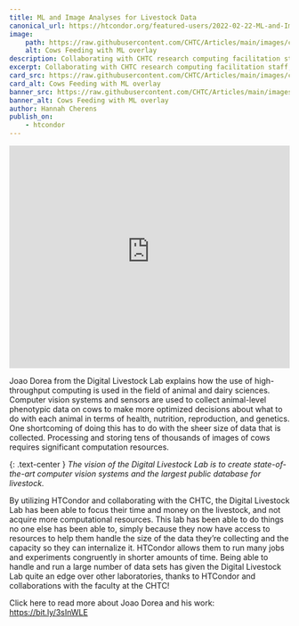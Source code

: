 ```yaml
---
title: ML and Image Analyses for Livestock Data
canonical_url: https://htcondor.org/featured-users/2022-02-22-ML-and-Image-Analyses-for-Livestock-Data.html
image:
    path: https://raw.githubusercontent.com/CHTC/Articles/main/images/cow-ml-image-cropped.jpg
    alt: Cows Feeding with ML overlay
description: Collaborating with CHTC research computing facilitation staff, UW-Madison researcher Gaylen Fronk is using HTC to improve cigarette cessation treatments by accounting for the complex differences among patients.
excerpt: Collaborating with CHTC research computing facilitation staff, UW-Madison researcher Gaylen Fronk is using HTC to improve cigarette cessation treatments by accounting for the complex differences among patients.
card_src: https://raw.githubusercontent.com/CHTC/Articles/main/images/cow-ml-image-cropped.jpg
card_alt: Cows Feeding with ML overlay
banner_src: https://raw.githubusercontent.com/CHTC/Articles/main/images/cow-ml-image-cropped-banner.jpg
banner_alt: Cows Feeding with ML overlay
author: Hannah Cherens
publish_on:
    - htcondor
--- 
```


<iframe class="pb-3" width="100%" height="400px" src="https://www.youtube-nocookie.com/embed/1VfK1lkcGbk" title="YouTube video player" frameborder="0" allow="accelerometer; autoplay; clipboard-write; encrypted-media; gyroscope; picture-in-picture" allowfullscreen></iframe>

Joao Dorea from the Digital Livestock Lab explains how the use of 
high-throughput computing is used in the field of animal and dairy 
sciences. Computer vision systems and sensors are used to collect 
animal-level phenotypic data on cows to make more optimized decisions
about what to do with each animal in terms of health, nutrition, 
reproduction, and genetics. One shortcoming of doing this has to do
with the sheer size of data that is collected. Processing and 
storing tens of thousands of images of cows requires significant 
computation resources.

{: .text-center }
_The vision of the Digital Livestock Lab is to create state-of-the-art 
computer vision systems and the largest public database for livestock._

By utilizing HTCondor and collaborating with the CHTC, the Digital 
Livestock Lab has been able to focus their time and money on the livestock,
and not acquire more computational resources. This lab has been able to do 
things no one else has been able to, simply because they now have access to 
resources to help them handle the size of the data they’re collecting and the
capacity so they can internalize it. HTCondor allows them to run many jobs 
and experiments congruently in shorter amounts of time. Being able to handle
and run a large number of data sets has given the Digital Livestock Lab quite 
an edge over other laboratories, thanks to HTCondor and collaborations with
the faculty at the CHTC!

Click here to read more about Joao Dorea and his work: <https://bit.ly/3sInWLE>